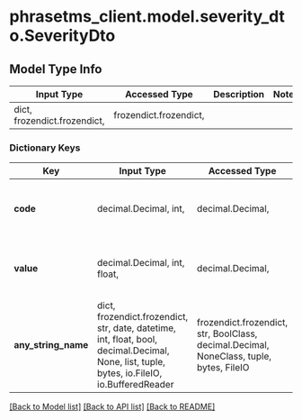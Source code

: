 # phrasetms_client.model.severity_dto.SeverityDto

## Model Type Info

| Input Type                   | Accessed Type          | Description | Notes |
| ---------------------------- | ---------------------- | ----------- | ----- |
| dict, frozendict.frozendict, | frozendict.frozendict, |             |

### Dictionary Keys

| Key                 | Input Type                                                                                                                                  | Accessed Type                                                                           | Description                                                        | Notes                                     |
| ------------------- | ------------------------------------------------------------------------------------------------------------------------------------------- | --------------------------------------------------------------------------------------- | ------------------------------------------------------------------ | ----------------------------------------- |
| **code**            | decimal.Decimal, int,                                                                                                                       | decimal.Decimal,                                                                        | Code of the severity category                                      | [optional] value must be a 32 bit integer |
| **value**           | decimal.Decimal, int, float,                                                                                                                | decimal.Decimal,                                                                        | Allowed values 0.0-100,000.0                                       | [optional] value must be a 64 bit float   |
| **any_string_name** | dict, frozendict.frozendict, str, date, datetime, int, float, bool, decimal.Decimal, None, list, tuple, bytes, io.FileIO, io.BufferedReader | frozendict.frozendict, str, BoolClass, decimal.Decimal, NoneClass, tuple, bytes, FileIO | any string name can be used but the value must be the correct type | [optional]                                |

[[Back to Model list]](../../README.md#documentation-for-models) [[Back to API list]](../../README.md#documentation-for-api-endpoints) [[Back to README]](../../README.md)
